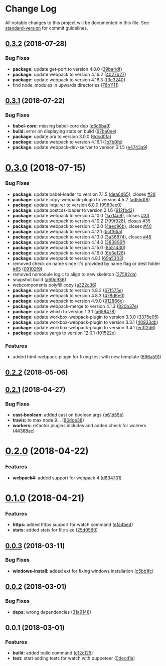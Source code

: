 # Change Log

All notable changes to this project will be documented in this file. See [standard-version](https://github.com/conventional-changelog/standard-version) for commit guidelines.

<a name="0.3.2"></a>
## [0.3.2](https://github.com/PolymerX/polymerx-cli/compare/v0.3.1...v0.3.2) (2018-07-28)


### Bug Fixes

* **package:** update get-port to version 4.0.0 ([39ba4df](https://github.com/PolymerX/polymerx-cli/commit/39ba4df))
* **package:** update webpack to version 4.16.2 ([4027b27](https://github.com/PolymerX/polymerx-cli/commit/4027b27))
* **package:** update webpack to version 4.16.3 ([f3c3240](https://github.com/PolymerX/polymerx-cli/commit/f3c3240))
* find node_modules in upwards directories ([78b1111](https://github.com/PolymerX/polymerx-cli/commit/78b1111))



<a name="0.3.1"></a>
## [0.3.1](https://github.com/PolymerX/polymerx-cli/compare/v0.3.0...v0.3.1) (2018-07-22)


### Bug Fixes

* **babel-core:** missing babel-core dep ([e6c5ba9](https://github.com/PolymerX/polymerx-cli/commit/e6c5ba9))
* **build:** error on displaying stats on build ([97ba0ee](https://github.com/PolymerX/polymerx-cli/commit/97ba0ee))
* **package:** update ora to version 3.0.0 ([6dcd0fa](https://github.com/PolymerX/polymerx-cli/commit/6dcd0fa))
* **package:** update webpack to version 4.16.1 ([1b7b0fe](https://github.com/PolymerX/polymerx-cli/commit/1b7b0fe))
* **package:** update webpack-dev-server to version 3.1.5 ([e4743a9](https://github.com/PolymerX/polymerx-cli/commit/e4743a9))



<a name="0.3.0"></a>
# [0.3.0](https://github.com/PolymerX/polymerx-cli/compare/v0.2.2...v0.3.0) (2018-07-15)


### Bug Fixes

* **package:** update babel-loader to version 7.1.5 ([dea6d65](https://github.com/PolymerX/polymerx-cli/commit/dea6d65)), closes [#28](https://github.com/PolymerX/polymerx-cli/issues/28)
* **package:** update copy-webpack-plugin to version 4.5.2 ([ad55df8](https://github.com/PolymerX/polymerx-cli/commit/ad55df8))
* **package:** update inquirer to version 6.0.0 ([9980ee0](https://github.com/PolymerX/polymerx-cli/commit/9980ee0))
* **package:** update postcss-loader to version 2.1.6 ([912fbd2](https://github.com/PolymerX/polymerx-cli/commit/912fbd2))
* **package:** update webpack to version 4.10.0 ([1a7f4d9](https://github.com/PolymerX/polymerx-cli/commit/1a7f4d9)), closes [#33](https://github.com/PolymerX/polymerx-cli/issues/33)
* **package:** update webpack to version 4.10.2 ([799f928](https://github.com/PolymerX/polymerx-cli/commit/799f928)), closes [#35](https://github.com/PolymerX/polymerx-cli/issues/35)
* **package:** update webpack to version 4.12.0 ([4aec96b](https://github.com/PolymerX/polymerx-cli/commit/4aec96b)), closes [#40](https://github.com/PolymerX/polymerx-cli/issues/40)
* **package:** update webpack to version 4.12.1 ([bcff65a](https://github.com/PolymerX/polymerx-cli/commit/bcff65a))
* **package:** update webpack to version 4.13.0 ([3a36874](https://github.com/PolymerX/polymerx-cli/commit/3a36874)), closes [#48](https://github.com/PolymerX/polymerx-cli/issues/48)
* **package:** update webpack to version 4.14.0 ([383896f](https://github.com/PolymerX/polymerx-cli/commit/383896f))
* **package:** update webpack to version 4.15.0 ([8551430](https://github.com/PolymerX/polymerx-cli/commit/8551430))
* **package:** update webpack to version 4.16.0 ([6b3e128](https://github.com/PolymerX/polymerx-cli/commit/6b3e128))
* **package:** update webpack to version 4.8.1 ([69a5303](https://github.com/PolymerX/polymerx-cli/commit/69a5303))
* removed check on name since it's provided by name flag or dest folder [#65](https://github.com/PolymerX/polymerx-cli/issues/65) ([09102f9](https://github.com/PolymerX/polymerx-cli/commit/09102f9))
* removed nomodule logic to align to new skeleton ([37582da](https://github.com/PolymerX/polymerx-cli/commit/37582da))
* snapshot build ([a60c936](https://github.com/PolymerX/polymerx-cli/commit/a60c936))
* webcomponents polyfill copy ([a322c36](https://github.com/PolymerX/polymerx-cli/commit/a322c36))
* **package:** update webpack to version 4.8.2 ([67f575e](https://github.com/PolymerX/polymerx-cli/commit/67f575e))
* **package:** update webpack to version 4.8.3 ([478d6e0](https://github.com/PolymerX/polymerx-cli/commit/478d6e0))
* **package:** update webpack to version 4.9.0 ([912866c](https://github.com/PolymerX/polymerx-cli/commit/912866c))
* **package:** update webpack-merge to version 4.1.3 ([820b37e](https://github.com/PolymerX/polymerx-cli/commit/820b37e))
* **package:** update which to version 1.3.1 ([a656478](https://github.com/PolymerX/polymerx-cli/commit/a656478))
* **package:** update workbox-webpack-plugin to version 3.3.0 ([3375e05](https://github.com/PolymerX/polymerx-cli/commit/3375e05))
* **package:** update workbox-webpack-plugin to version 3.3.1 ([40933db](https://github.com/PolymerX/polymerx-cli/commit/40933db))
* **package:** update workbox-webpack-plugin to version 3.4.1 ([ec1f2d6](https://github.com/PolymerX/polymerx-cli/commit/ec1f2d6))
* **package:** update yargs to version 12.0.1 ([f01522e](https://github.com/PolymerX/polymerx-cli/commit/f01522e))


### Features

* added html-webpack-plugin for fixing test with new template ([696a591](https://github.com/PolymerX/polymerx-cli/commit/696a591))



<a name="0.2.2"></a>
## [0.2.2](https://github.com/PolymerX/polymerx-cli/compare/v0.2.1...v0.2.2) (2018-05-06)



<a name="0.2.1"></a>
## [0.2.1](https://github.com/PolymerX/polymerx-cli/compare/v0.2.0...v0.2.1) (2018-04-27)


### Bug Fixes

* **cast-boolean:** added cast on boolean args ([b61d55b](https://github.com/PolymerX/polymerx-cli/commit/b61d55b))
* **travis:** to max node 9... ([86dde38](https://github.com/PolymerX/polymerx-cli/commit/86dde38))
* **workers:** refactor plugins includes and added check for workers ([44368ac](https://github.com/PolymerX/polymerx-cli/commit/44368ac))



<a name="0.2.0"></a>
# [0.2.0](https://github.com/PolymerX/polymerx-cli/compare/v0.1.0...v0.2.0) (2018-04-22)


### Features

* **webpack4:** added support for webpack 4 ([d834731](https://github.com/PolymerX/polymerx-cli/commit/d834731))



<a name="0.1.0"></a>
# [0.1.0](https://github.com/PolymerX/polymerx-cli/compare/v0.0.3...v0.1.0) (2018-04-21)


### Features

* **https:** added https support for watch command ([efa4be4](https://github.com/PolymerX/polymerx-cli/commit/efa4be4))
* **stats:** added stats for file size ([25d0560](https://github.com/PolymerX/polymerx-cli/commit/25d0560))



<a name="0.0.3"></a>
## [0.0.3](https://github.com/PolymerX/polymerx-cli/compare/v0.0.2...v0.0.3) (2018-03-11)


### Bug Fixes

* **windows-install:** added ext for fixing windows installation ([c5bb1fc](https://github.com/PolymerX/polymerx-cli/commit/c5bb1fc))



<a name="0.0.2"></a>
## [0.0.2](https://github.com/PolymerX/polymerx-cli/compare/v0.0.1...v0.0.2) (2018-03-01)


### Bug Fixes

* **deps:** wrong dependencies ([31a9148](https://github.com/PolymerX/polymerx-cli/commit/31a9148))



<a name="0.0.1"></a>
## 0.0.1 (2018-03-01)


### Features

* **build:** added build command ([c12c125](https://github.com/PolymerX/polymerx-cli/commit/c12c125))
* **test:** start adding tests for watch with puppeteer ([0decd1a](https://github.com/PolymerX/polymerx-cli/commit/0decd1a))
